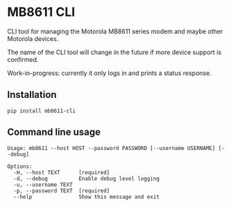# MB8611 CLI

CLI tool for managing the Motorola MB8611 series modem and maybe other Motorola devices.

The name of the CLI tool will change in the future if more device support is confirmed.

Work-in-progress: currently it only logs in and prints a status response.

## Installation

```shell
pip install mb8611-cli
```

## Command line usage

```plain
Usage: mb8611 --host HOST --password PASSWORD [--username USERNAME] [--debug]

Options:
  -H, --host TEXT      [required]
  -d, --debug          Enable debug level logging
  -u, --username TEXT
  -p, --password TEXT  [required]
  --help               Show this message and exit
```
